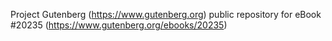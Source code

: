Project Gutenberg (https://www.gutenberg.org) public repository for eBook #20235 (https://www.gutenberg.org/ebooks/20235)
